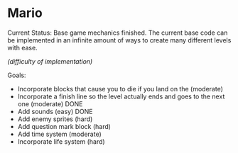# Mario

Current Status:
Base game mechanics finished. The current base code can be implemented in an infinite amount of ways to create many different levels with ease.

*(difficulty of implementation)*

Goals:
- Incorporate blocks that cause you to die if you land on the (moderate)
- Incorporate a finish line so the level actually ends and goes to the next one (moderate) DONE
- Add sounds (easy) DONE
- Add enemy sprites (hard) 
- Add question mark block (hard)
- Add time system (moderate)
- Incorporate life system (hard)
